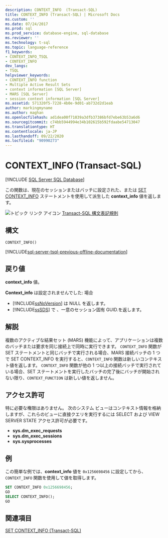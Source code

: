 ```yaml
---
description: CONTEXT_INFO  (Transact-SQL)
title: CONTEXT_INFO (Transact-SQL) | Microsoft Docs
ms.custom: ''
ms.date: 07/24/2017
ms.prod: sql
ms.prod_service: database-engine, sql-database
ms.reviewer: ''
ms.technology: t-sql
ms.topic: language-reference
f1_keywords:
- CONTEXT_INFO_TSQL
- CONTEXT_INFO
dev_langs:
- TSQL
helpviewer_keywords:
- CONTEXT_INFO function
- Multiple Active Result Sets
- context information [SQL Server]
- MARS [SQL Server]
- session context information [SQL Server]
ms.assetid: 571320f5-7228-4b0e-9d01-ab732d2d1eab
author: markingmyname
ms.author: maghan
ms.openlocfilehash: ad1dea00f71039a3dfb37386bfd7ebe63b53a6d6
ms.sourcegitcommit: c74bb5944994e34b102615b592fdaabe54713047
ms.translationtype: HT
ms.contentlocale: ja-JP
ms.lasthandoff: 09/22/2020
ms.locfileid: "90990273"
---
```

# <a name="context_info--transact-sql"></a>CONTEXT_INFO  (Transact-SQL)
[!INCLUDE [SQL Server SQL Database](../../includes/applies-to-version/sql-asdb.md)]

この関数は、現在のセッションまたはバッチに設定された、または [SET CONTEXT_INFO](../../t-sql/statements/set-context-info-transact-sql.md) ステートメントを使用して派生した **context_info** 値を返します。
  
![トピック リンク アイコン](../../database-engine/configure-windows/media/topic-link.gif "トピック リンク アイコン") [Transact-SQL 構文表記規則](../../t-sql/language-elements/transact-sql-syntax-conventions-transact-sql.md)
  
## <a name="syntax"></a>構文  
  
```syntaxsql
CONTEXT_INFO()  
```  

[!INCLUDE[sql-server-tsql-previous-offline-documentation](../../includes/sql-server-tsql-previous-offline-documentation.md)]

## <a name="return-value"></a>戻り値
**context_info** 値。
  
**Context_info** は設定されませんでした: 場合
-   [!INCLUDE[ssNoVersion](../../includes/ssnoversion-md.md)] は NULL を返します。  
-   [!INCLUDE[ssSDS](../../includes/sssds-md.md)] で  、一意のセッション固有 GUID.を返します。  
  
## <a name="remarks"></a>解説  
複数のアクティブな結果セット (MARS) 機能によって、アプリケーションは複数のバッチまたは要求を同じ接続上で同時に実行できます。 `CONTEXT_INFO` 関数が SET ステートメントと同じバッチで実行される場合、MARS 接続バッチの 1 つで SET CONTEXT_INFO を実行すると、`CONTEXT_INFO` 関数は新しいコンテキスト値を返します。 `CONTEXT_INFO` 関数が他の 1 つ以上の接続バッチで実行されている場合、SET ステートメントを実行したバッチの完了後にバッチが開始されない限り、`CONTEXT_FUNCTION` は新しい値を返しません。
  
## <a name="permissions"></a>アクセス許可  
特に必要な権限はありません。 次のシステム ビューはコンテキスト情報を格納しますが、これらのビューに直接クエリを実行するには SELECT および VIEW SERVER STATE アクセス許可が必要です。
- **sys.dm_exec_requests**
- **sys.dm_exec_sessions**
- **sys.sysprocesses**
  
## <a name="examples"></a>例  
この簡単な例では、**context_info** 値を `0x1256698456` に設定してから、`CONTEXT_INFO` 関数を使用して値を取得します。
  
```sql
SET CONTEXT_INFO 0x1256698456;  
GO  
SELECT CONTEXT_INFO();  
GO  
```  
  
## <a name="see-also"></a>関連項目
[SET CONTEXT_INFO &#40;Transact-SQL&#41;](../../t-sql/statements/set-context-info-transact-sql.md)
  
  
